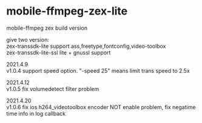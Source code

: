 # mobile-ffmpeg-zex-lite
mobile-ffmpeg zex build version

give two version:  
zex-transsdk-lite        support ass,freetype,fontconfig,video-toolbox  
zex-transsdk-lite-ssl    lite + gnussl support  

2021.4.9  
v1.0.4 support speed option. "-speed 25" means limit trans speed to 2.5x  

2021.4.12  
v1.0.5 fix volumedetect filter problem  

2021.4.20  
v1.0.6 fix ios h264_videotoolbox encoder NOT enable problem, fix negatime time info in log callback  

